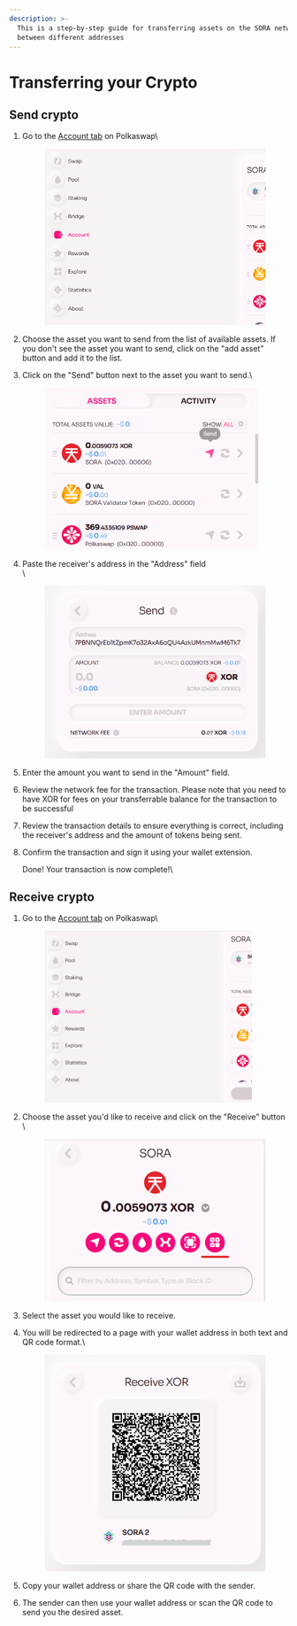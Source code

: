 ```yaml
---
description: >-
  This is a step-by-step guide for transferring assets on the SORA network
  between different addresses
---
```


# Transferring your Crypto

## Send crypto

1.  Go to the [Account tab](https://polkaswap.io/#/wallet) on Polkaswap\


    <figure><img src="../../.gitbook/assets/image (53).png" alt="" width="563"><figcaption></figcaption></figure>
2. Choose the asset you want to send from the list of available assets. If you don't see the asset you want to send, click on the "add asset" button and add it to the list.
3.  Click on the "Send" button next to the asset you want to send.\


    <figure><img src="../../.gitbook/assets/image (36).png" alt="" width="388"><figcaption></figcaption></figure>
4.  Paste the receiver's address in the "Address" field\
    \


    <figure><img src="../../.gitbook/assets/image (54).png" alt="" width="437"><figcaption></figcaption></figure>
5. Enter the amount you want to send in the "Amount" field.
6. Review the network fee for the transaction. Please note that you need to have XOR for fees on your transferrable balance for the transaction to be successful
7. Review the transaction details to ensure everything is correct, including the receiver's address and the amount of tokens being sent.
8.  Confirm the transaction and sign it using your wallet extension.

    Done! Your transaction is now complete!\


## Receive crypto

1.  Go to the [Account tab](https://polkaswap.io/#/wallet) on Polkaswap\


    <figure><img src="../../.gitbook/assets/image (45).png" alt="" width="375"><figcaption></figcaption></figure>
2.  Choose the asset you'd like to receive and click on the "Receive" button\
    \


    <figure><img src="../../.gitbook/assets/image (48).png" alt="" width="402"><figcaption></figcaption></figure>
3. Select the asset you would like to receive.
4.  You will be redirected to a page with your wallet address in both text and QR code format.\


    <figure><img src="../../.gitbook/assets/image (39).png" alt="" width="419"><figcaption></figcaption></figure>
5. Copy your wallet address or share the QR code with the sender.
6. The sender can then use your wallet address or scan the QR code to send you the desired asset.


